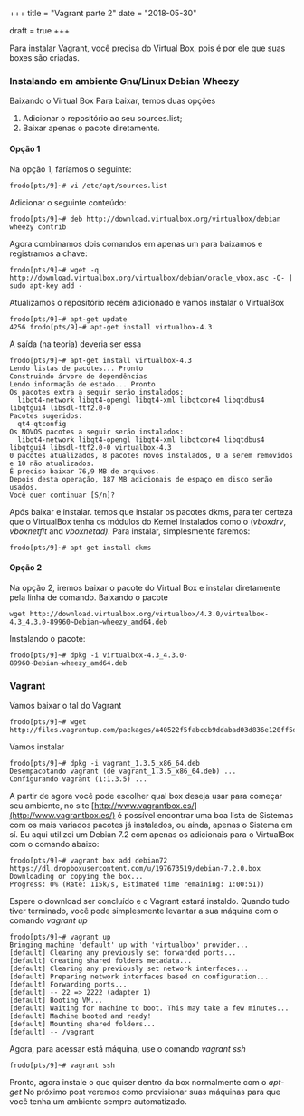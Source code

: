 +++
title = "Vagrant parte 2"
date = "2018-05-30"

draft = true
+++

Para instalar Vagrant, você precisa do Virtual Box, pois é por ele que suas boxes são criadas.

### Instalando em ambiente Gnu/Linux Debian Wheezy

Baixando o Virtual Box Para baixar, temos duas opções

1.  Adicionar o repositório ao seu sources.list;
2.  Baixar apenas o pacote diretamente.

#### Opção 1

Na opção 1, faríamos o seguinte:

```shell
frodo[pts/9]~# vi /etc/apt/sources.list
```

Adicionar o seguinte conteúdo:

```shell
frodo[pts/9]~# deb http://download.virtualbox.org/virtualbox/debian wheezy contrib
```

Agora combinamos dois comandos em apenas um para baixamos e registramos a chave:

```shell
frodo[pts/9]~# wget -q http://download.virtualbox.org/virtualbox/debian/oracle_vbox.asc -O- | sudo apt-key add -
```

Atualizamos o repositório recém adicionado e vamos instalar o VirtualBox

```shell
frodo[pts/9]~# apt-get update
4256 frodo[pts/9]~# apt-get install virtualbox-4.3
```

A saída (na teoria) deveria ser essa

```shell
frodo[pts/9]~# apt-get install virtualbox-4.3
Lendo listas de pacotes... Pronto
Construindo árvore de dependências
Lendo informação de estado... Pronto
Os pacotes extra a seguir serão instalados:
  libqt4-network libqt4-opengl libqt4-xml libqtcore4 libqtdbus4 libqtgui4 libsdl-ttf2.0-0
Pacotes sugeridos:
  qt4-qtconfig
Os NOVOS pacotes a seguir serão instalados:
  libqt4-network libqt4-opengl libqt4-xml libqtcore4 libqtdbus4 libqtgui4 libsdl-ttf2.0-0 virtualbox-4.3
0 pacotes atualizados, 8 pacotes novos instalados, 0 a serem removidos e 10 não atualizados.
É preciso baixar 76,9 MB de arquivos.
Depois desta operação, 187 MB adicionais de espaço em disco serão usados.
Você quer continuar [S/n]?
```

Após baixar e instalar. temos que instalar os pacotes dkms, para ter certeza que o VirtualBox tenha os módulos do Kernel instalados como o (_vboxdrv_, _vboxnetflt_ and _vboxnetad)._ Para instalar, simplesmente faremos:

```shell
frodo[pts/9]~# apt-get install dkms
```

#### Opção 2

Na opção 2, iremos baixar o pacote do Virtual Box e instalar diretamente pela linha de comando. Baixando o pacote

```shell
wget http://download.virtualbox.org/virtualbox/4.3.0/virtualbox-4.3_4.3.0-89960~Debian~wheezy_amd64.deb
```

Instalando o pacote:

```shell
frodo[pts/9]~# dpkg -i virtualbox-4.3_4.3.0-89960~Debian~wheezy_amd64.deb
```

### Vagrant

Vamos baixar o tal do Vagrant

```shell
frodo[pts/9]~# wget http://files.vagrantup.com/packages/a40522f5fabccb9ddabad03d836e120ff5d14093/vagrant_1.3.5_x86_64.deb
```

Vamos instalar

```shell
frodo[pts/9]~# dpkg -i vagrant_1.3.5_x86_64.deb
Desempacotando vagrant (de vagrant_1.3.5_x86_64.deb) ...
Configurando vagrant (1:1.3.5) ...
```

A partir de agora você pode escolher qual box deseja usar para começar seu ambiente, no site [http://www.vagrantbox.es/](http://www.vagrantbox.es/) é possível encontrar uma boa lista de Sistemas com os mais variados pacotes já instalados, ou ainda, apenas o Sistema em sí. Eu aqui utilizei um Debian 7.2 com apenas os adicionais para o VirtualBox com o comando abaixo:

```shell
frodo[pts/9]~# vagrant box add debian72 https://dl.dropboxusercontent.com/u/197673519/debian-7.2.0.box
Downloading or copying the box...
Progress: 0% (Rate: 115k/s, Estimated time remaining: 1:00:51))
```

Espere o download ser concluído e o Vagrant estará instaldo. Quando tudo tiver terminado, você pode simplesmente levantar a sua máquina com o comando _vagrant up_

```shell
frodo[pts/9]~# vagrant up
Bringing machine 'default' up with 'virtualbox' provider...
[default] Clearing any previously set forwarded ports...
[default] Creating shared folders metadata...
[default] Clearing any previously set network interfaces...
[default] Preparing network interfaces based on configuration...
[default] Forwarding ports...
[default] -- 22 => 2222 (adapter 1)
[default] Booting VM...
[default] Waiting for machine to boot. This may take a few minutes...
[default] Machine booted and ready!
[default] Mounting shared folders...
[default] -- /vagrant
```

Agora, para acessar está máquina, use o comando _vagrant ssh_

```shell
frodo[pts/9]~# vagrant ssh
```

Pronto, agora instale o que quiser dentro da box normalmente com o _apt-get_ No próximo post veremos como provisionar suas máquinas para que você tenha um ambiente sempre automatizado.
